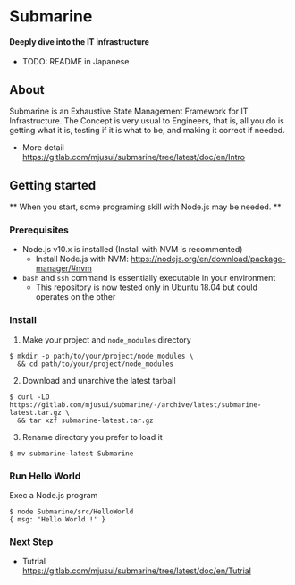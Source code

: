 # Submarine

#### Deeply dive into the IT infrastructure

* TODO: README in Japanese

## About

Submarine is an Exhaustive State Management Framework for IT Infrastructure. The Concept is very usual to Engineers, that is, all you do is getting what it is, testing if it is what to be, and making it correct if needed.

* More detail  
  https://gitlab.com/mjusui/submarine/tree/latest/doc/en/Intro

## Getting started

** When you start, some programing skill with Node.js may be needed. **

### Prerequisites

* Node.js v10.x is installed (Install with NVM is recommented)
  * Install Node.js with NVM: https://nodejs.org/en/download/package-manager/#nvm
* `bash` and `ssh` command is essentially executable in your environment
  * This repository is now tested only in Ubuntu 18.04 but could operates on the other

### Install

1. Make your project and `node_modules` directory

```
$ mkdir -p path/to/your/project/node_modules \
  && cd path/to/your/project/node_modules
```

2. Download and unarchive the latest tarball

```
$ curl -LO https://gitlab.com/mjusui/submarine/-/archive/latest/submarine-latest.tar.gz \
  && tar xzf submarine-latest.tar.gz
```

3. Rename directory you prefer to load it

```
$ mv submarine-latest Submarine
```


### Run Hello World

Exec a Node.js program

```
$ node Submarine/src/HelloWorld
{ msg: 'Hello World !' }
```

### Next Step

* Tutrial  
  https://gitlab.com/mjusui/submarine/tree/latest/doc/en/Tutrial

